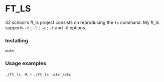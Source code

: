 # FT_LS

42 school's ft_ls project consists on reproducing the `ls` command.
My ft_ls supports `-r` ; `-l` ; `-a` ; `-t` and `-R` options.

### Installing

```make```

### Usage examples

```./ft_ls -R ~```
```./ft_ls -atr /etc```
